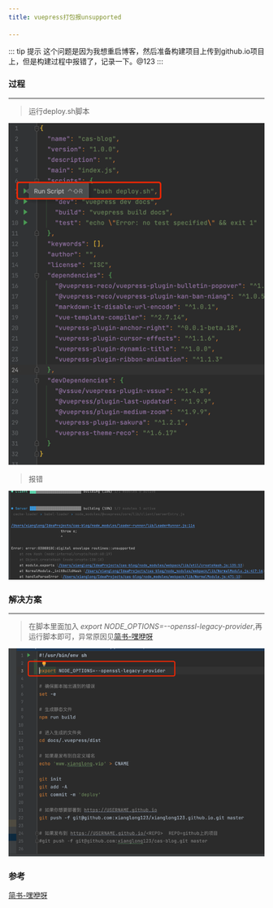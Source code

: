 ```yaml
---
title: vuepress打包报unsupported

---
```



::: tip 提示
这个问题是因为我想重启博客，然后准备构建项目上传到github.io项目上，但是构建过程中报错了，记录一下。@123
:::

### 过程

---
>运行deploy.sh脚本

![img.png](images/229-error-1.jpeg)

>报错

![img.png](images/229-error-2.jpeg)


### 解决方案

---
>在脚本里面加入 *export NODE_OPTIONS=--openssl-legacy-provider*,再运行脚本即可，异常原因见[简书-嘿咿呀](https://www.jianshu.com/p/fc7674e8a84d)

![img.png](images/229-error-3.jpeg)


### 参考
[简书-嘿咿呀](https://www.jianshu.com/p/fc7674e8a84d)